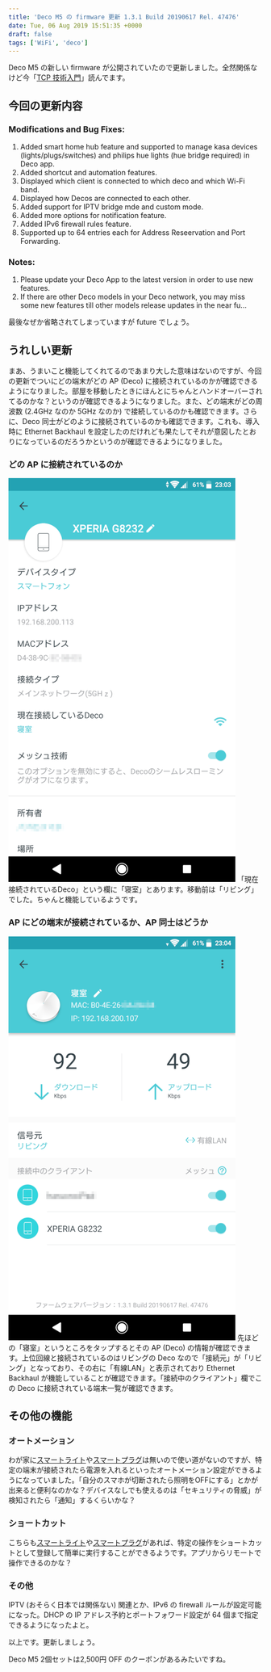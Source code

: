 ```yaml
---
title: 'Deco M5 の firmware 更新 1.3.1 Build 20190617 Rel. 47476'
date: Tue, 06 Aug 2019 15:51:35 +0000
draft: false
tags: ['WiFi', 'deco']
---
```


Deco M5 の新しい firmware が公開されていたので更新しました。全然関係なけど今「[TCP 技術入門](https://amzn.to/33ktbUz)」読んでます。

今回の更新内容
-------

### Modifications and Bug Fixes:

1. Added smart home hub feature and supported to manage kasa devices (lights/plugs/switches) and philips hue lights (hue bridge required) in Deco app.
2. Added shortcut and automation features.
3. Displayed which client is connected to which deco and which Wi-Fi band.
4. Displayed how Decos are connected to each other.
5. Added support for IPTV bridge mde and custom mode.
6. Added more options for notification feature.
7. Added IPv6 firewall rules feature.
8. Supported up to 64 entries each for Address Reseervation and Port Forwarding.

### Notes:

1. Please update your Deco App to the latest version in order to use new features.
2. If there are other Deco models in your Deco network, you may miss some new features till other models release updates in the near fu...

最後なぜか省略されてしまっていますが future でしょう。

うれしい更新
------

まあ、うまいこと機能してくれてるのであまり大した意味はないのですが、今回の更新でついにどの端末がどの AP (Deco) に接続されているのかが確認できるようになりました。部屋を移動したときにほんとにちゃんとハンドオーバーされてるのかな？というのが確認できるようになりました。また、どの端末がどの周波数 (2.4GHz なのか 5GHz なのか) で接続しているのかも確認できます。さらに、Deco 同士がどのように接続されているのかも確認できます。これも、導入時に Ethernet Backhaul を設定したのだけれども果たしてそれが意図したとおりになっているのだろうかというのが確認できるようになりました。

### どの AP に接続されているのか

<img src="20190806-deco-g8232.png">
「現在接続されているDeco」という欄に「寝室」とあります。移動前は「リビング」でした。ちゃんと機能しているようです。

### AP にどの端末が接続されているか、AP 同士はどうか

<img src="20190806-deco-bedroom.png">
先ほどの「寝室」というところをタップするとその AP (Deco) の情報が確認できます。上位回線と接続されているのはリビングの Deco なので「接続元」が「リビング」となっており、その右に「有線LAN」と表示されており Ethernet Backhaul が機能していることが確認できます。「接続中のクライアント」欄でこの Deco に接続されている端末一覧が確認できます。

その他の機能
------

### オートメーション

わが家に[スマートライト](https://www.tp-link.com/jp/home-networking/smart-bulb/)や[スマートプラグ](https://www.tp-link.com/jp/home-networking/smart-plug/)は無いので使い道がないのですが、特定の端末が接続されたら電源を入れるといったオートメーション設定ができるようになっていました。「自分のスマホが切断されたら照明をOFFにする」とかが出来ると便利なのかな？デバイスなしでも使えるのは「セキュリティの脅威」が検知されたら「通知」するくらいかな？

### ショートカット

こちらも[スマートライト](https://www.tp-link.com/jp/home-networking/smart-bulb/)や[スマートプラグ](https://www.tp-link.com/jp/home-networking/smart-plug/)があれば、特定の操作をショートカットとして登録して簡単に実行することができるようです。アプリからリモートで操作できるのかな？

### その他

IPTV (おそらく日本では関係ない) 関連とか、IPv6 の firewall ルールが設定可能になった。DHCP の IP アドレス予約とポートフォワード設定が 64 個まで指定できるようになったよと。

以上です。更新しましょう。

Deco M5 2個セットは2,500円 OFF のクーポンがあるみたいですね。

